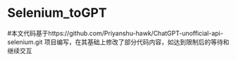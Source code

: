 # Selenium_toGPT 
#本文代码基于https://github.com/Priyanshu-hawk/ChatGPT-unofficial-api-selenium.git 
项目编写，在其基础上修改了部分代码内容，如达到限制后的等待和继续交互

